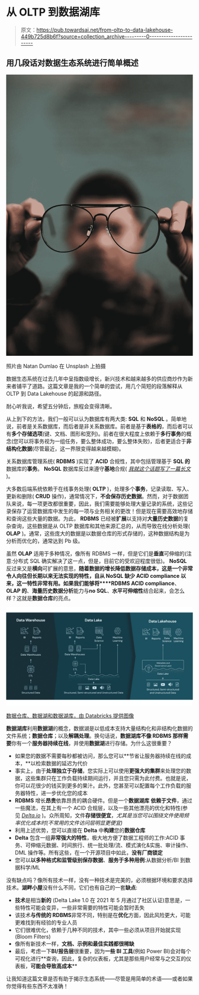 # 从 OLTP 到数据湖库

> 原文：<https://pub.towardsai.net/from-oltp-to-data-lakehouse-449b725d8b6f?source=collection_archive---------0----------------------->

## 用几段话对数据生态系统进行简单概述

![](img/f5fdd6f509785c64b121a228cd232680.png)

照片由 Natan Dumlao 在 Unsplash 上拍摄

数据生态系统在过去几年中呈指数级增长，新兴技术和越来越多的供应商炒作为新来者铺平了道路。这篇文章是我的一个简单的尝试，用几个简短的段落解释从 OLTP 到 Data Lakehouse 的起源和路径。

耐心听我说，希望五分钟后，旅程会变得清晰。

从上到下的方法，我们一般可以认为数据库有两大类: **SQL** 和 **NoSQL** 。简单地说，前者是关系数据库，而后者是非关系数据库。前者是基于**表格的**，而后者可以有**多个存储选项**(键、文档、图形和宽列)。前者在很大程度上依赖于**多行事务**的概念(您可以将事务视为一组任务，要么整体成功，要么整体失败)，后者更适合于**非结构化数据**(尽管最近，这一界限变得越来越模糊)。

关系数据库管理系统( **RDBMS** )实现了 **ACID** 合规性，其中包括管理基于 **SQL 的**数据库的**事务**。 **NoSQL** 数据库反过来遵守**基地**合规( [*我就这个话题写了一篇长文*](/exploring-the-nosql-family-49e9f23313ad) )。

大多数后端系统依赖于在线事务处理( **OLTP** )，处理多个**事务**，记录读取、写入、更新和删除( **CRUD** 操作)，通常情况下，**不会保存历史数据**。然而，对于数据团队来说，每一项更改都很重要，因此，我们需要能够处理大量记录的系统，这些记录保存了运营数据库中发生的每一项与业务相关的更改！但是现在需要高效地存储和查询这些大量的数据。为此， **RDBMS** 已经被**扩展**以支持对**大量历史数据**的复杂查询，这些数据是从 OLTP 数据库和其他来源汇总的，从而导致在线分析处理( **OLAP** )。通常，这些庞大的数据是以数据仓库的形式存储的，这种数据结构是为分析而优化的，通常达到 Pb 级。

虽然 **OLAP** 适用于多种情况，像所有 RDBMS 一样，但是它们是**垂直**可伸缩的(注意:分布式 SQL 确实解决了这一点，但是，目前它的受欢迎程度很低)。 **NoSQL** 反过来又是**横向**可扩展的意思，**随着数据的增长降低数据存储成本，**这是一个非常令人向往但长期以来无法实现的特性，自从 NoSQL 缺少 ACID compliance 以来，这一特性非常有用。如果我们能够**将****RDBMS ACID compliance**、 **OLAP 的**、**海量历史数据分析**能力与**no SQL**、**水平可伸缩性**结合起来，会怎么样？这就是**数据仓库**的亮点。

![](img/3c7d1890b00aea57197a628b55c2ff08.png)

[数据仓库、数据湖和数据湖库，由 Databricks 提供图像](https://databricks.com/blog/2020/01/30/what-is-a-data-lakehouse.html)

**数据湖库**利用**数据湖**的概念，数据湖是以低成本支持大量结构化和非结构化数据的文件系统；**数据仓库**；以及**解耦处理**。换句话说，**数据湖库不像 RDBMS 那样需要**你有一个**服务器持续在线**，并使用**数据湖**进行存储。为什么这很重要？

*   如果您的数据不需要每秒都被访问，那么您可以**节省让服务器持续在线的成本，**以检索数据的延迟为代价
*   事实上，由于**处理独立于存储**，您实际上可以使用**更强大的集群**来处理您的数据，这些集群只在工作负载持续期间运行，并且您只需为此付费。也就是说，你可以花很少的钱买到更多的果汁。此外，您甚至可以配置每个工作负载的服务器特性，进一步优化您的成本
*   **RDBMS** 增长**昂贵**依靠昂贵的耦合硬件。但是一个**数据湖库** **依赖于文件**，通过一些魔法，在其上有一个 ACID 合规层，以及一些其他漂亮的优化和特性(参见 [*Delta.io*](https://delta.io/) )。众所周知，文件**存储很便宜**，*尤其是当您可以围绕文件使用频率优化成本时(不常用的文件访问层明显更便宜)*
*   利用上述优势，您可以直接在 **Delta** 中**构建**您的**数据仓库**
*   **Delta** 包含一组**非常强大的特性**，极大地方便了数据工程师的工作:ACID 事务、可伸缩元数据、时间旅行、统一批处理/流、模式演化&实施、审计操作、DML 操作等。所有这些，在一个开源项目中如此，**没有厂商锁定**
*   您可以**以多种格式和监管级别保存数据**、**服务于多种用例**:从数据分析/BI 到数据科学/ML

没有缺点吗？像所有技术一样，没有一种技术是完美的，必须根据环境和要求选择技术。**湖畔小屋**没有什么不同，它们也有自己的一套**缺点**:

*   **技术**是相当**新的** (Delta Lake 1.0 在 2021 年 5 月通过了社区认证)意思是，一些特性可能会变异，一些非常需要的特性可能会暂时丢失
*   该技术**与传统的 RDBMS**非常不同，特别是在**优化**方面，因此风险更大，可能更难找到有经验的专业人员
*   它们很难优化，依赖于几种不同的技术，其中一些必须从项目开始就实现(Bloom Filters)
*   像所有新技术一样，**文档、示例和最佳实践都很稀缺**
*   最后，考虑一下**BI/报告层**很重要，因为**一些 BI 工具**(例如 Power BI)会对每个可视化进行**查询，因此，复杂的仪表板，尤其是那些用户经常与之交互的仪表板，**可能会导致高成本****

让我知道这篇文章是否有助于揭示生态系统——尽管是用简单的术语——或者如果你觉得有些东西不太准确！